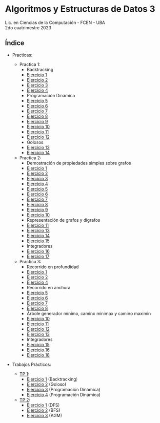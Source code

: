 # Algoritmos y Estructuras de Datos 3

Lic. en Ciencias de la Computación - FCEN - UBA\
2do cuatrimestre 2023

## Índice
- Practicas:
    - Practica 1:
        - Backtracking
        - [Ejercicio 1](practicas/practica%201/Ej_01.cpp)
        - [Ejercicio 2](practicas/practica%201/Ej_02.cpp)
        - [Ejercicio 3](practicas/practica%201/Ej_03.cpp)
        - [Ejercicio 4](practicas/practica%201/Ej_04.cpp) 
        - Programación Dinámica
        - [Ejercicio 5](practicas/practica%201/Ej_05.cpp)
        - [Ejercicio 6](practicas/practica%201/Ej_06.cpp)
        - [Ejercicio 7](practicas/practica%201/Ej_07.cpp)
        - [Ejercicio 8](practicas/practica%201/Ej_08.cpp)
        - [Ejercicio 9](practicas/practica%201/Ej_09.cpp)
        - [Ejercicio 10](practicas/practica%201/Ej_10.cpp)
        - [Ejercicio 11](practicas/practica%201/Ej_11.cpp)
        - [Ejercicio 12](practicas/practica%201/Ej_12.cpp)
        - Golosos
        - [Ejercicio 13](practicas/practica%201/Ej_13.cpp)
        - [Ejercicio 14](practicas/practica%201/Ej_14.cpp)
    - Practica 2:
        - Demostración de propiedades simples sobre grafos
        - [Ejercicio 1](practicas/practica%202/Ej_01.md)
        - [Ejercicio 2](practicas/practica%202/Ej_02.md)
        - [Ejercicio 3](practicas/practica%202/Ej_03.md)
        - [Ejercicio 4](practicas/practica%202/Ej_04.md)
        - [Ejercicio 5](practicas/practica%202/Ej_05.md)
        - [Ejercicio 6](practicas/practica%202/Ej_06.md)
        - [Ejercicio 7](practicas/practica%202/Ej_07.md)
        - [Ejercicio 8](practicas/practica%202/Ej_08.md)
        - [Ejercicio 9](practicas/practica%202/Ej_09.md)
        - [Ejercicio 10](practicas/practica%202/Ej_10.md)
        - Representación de grafos y digrafos
        - [Ejercicio 11](practicas/practica%202/Ej_11.md)
        - [Ejercicio 13](practicas/practica%202/Ej_13.md)
        - [Ejercicio 14](practicas/practica%202/Ej_14.md)
        - [Ejercicio 15](practicas/practica%202/Ej_15.md)
        - Integradores
        - [Ejercicio 16](practicas/practica%202/Ej_16.md)
        - [Ejercicio 17](practicas/practica%202/Ej_17.md)
    - Practica 3:
        - Recorrido en profundidad
        - [Ejercicio 1](practicas/practica%203/Ej_01.md)
        - [Ejercicio 2](practicas/practica%203/Ej_02.md)
        - [Ejercicio 4](practicas/practica%203/Ej_04.md)
        - Recorrido en anchura
        - [Ejercicio 5](practicas/practica%203/Ej_05.md)
        - [Ejercicio 6](practicas/practica%203/Ej_06.md)
        - [Ejercicio 7](practicas/practica%203/Ej_07.md)
        - [Ejercicio 8](practicas/practica%203/Ej_08.md)
        - Árbole generador mínimo, camino minimax y camino maximin
        - [Ejercicio 10](practicas/practica%203/Ej_10.md)
        - [Ejercicio 11](practicas/practica%203/Ej_11.md)
        - [Ejercicio 12](practicas/practica%203/Ej_12.md)
        - [Ejercicio 13](practicas/practica%203/Ej_13.md)
        - Integradores
        - [Ejercicio 15](practicas/practica%203/Ej_15.md)
        - [Ejercicio 16](practicas/practica%203/Ej_16.md)
        - [Ejercicio 18](practicas/practica%203/Ej_18.md)

- Trabajos Prácticos:
    - [TP 1](tps/1_tp/enunciado.pdf):
        - [Ejercicio 1](tps/1_tp/Ejercicio_1.cpp) (Backtracking)
        - [Ejercicio 2](tps/1_tp/Ejercicio_2.cpp) (Goloso)
        - [Ejercicio 3](tps/1_tp/Ejercicio_3.cpp) (Programación Dinámica)
        - [Ejercicio 4](tps/1_tp/Ejercicio_4.cpp) (Programación Dinámica)
    - [TP 2](tps/2_tp/enunciado.pdf):
        - [Ejercicio 1](tps/2_tp/Ejercicio_1.cpp) (DFS)
        - [Ejercicio 2](tps/2_tp/Ejercicio_2.cpp) (BFS)
        - [Ejercicio 3](tps/2_tp/Ejercicio_3.cpp) (AGM)
        